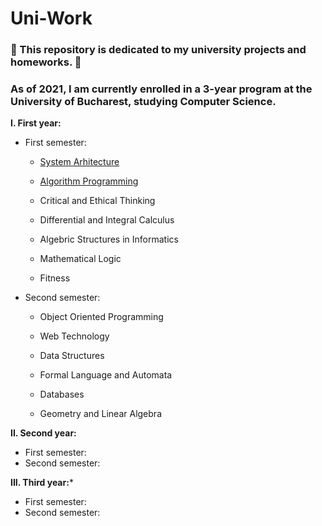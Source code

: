 # Uni-Work

###  :notebook: This repository is dedicated to my university projects and homeworks. :notebook:

### As of 2021, I am currently enrolled in a 3-year program at the University of Bucharest, studying Computer Science.

**I. First year:**
   * First semester:
     * [System Arhitecture](https://github.com/Pepi100/Uni-Work/tree/master/ANUL%20I/Semestrul%201/Ahritectura%20Sitemelor%20de%20Calcul)
     
     * [Algorithm Programming](https://github.com/Pepi100/Uni-Work/tree/master/ANUL%20I/Semestrul%201/Programarea%20Algoritmilor)
     * Critical and Ethical Thinking
     * Differential and Integral Calculus
     * Algebric Structures in Informatics
     * Mathematical Logic
     * Fitness
   * Second semester:
     * Object Oriented Programming
     
     * Web Technology
     * Data Structures
     * Formal Language and Automata
     * Databases
     * Geometry and Linear Algebra

**II. Second year:**
   * First semester:
   * Second semester:

**III. Third year:***
   * First semester: 
   * Second semester:
  
